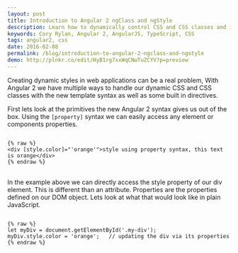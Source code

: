 ```yaml
---
layout: post
title: Introduction to Angular 2 ngClass and ngStyle
description: Learn how to dynamically control CSS and CSS classes and in Angular 2
keywords: Cory Rylan, Angular 2, AngularJS, TypeScript, CSS
tags: angular2, css
date: 2016-02-08
permalink: /blog/introduction-to-angular-2-ngclass-and-ngstyle
demo: http://plnkr.co/edit/HyB1rg7xxWqCNwTuZCYV?p=preview
---
```


Creating dynamic styles in web applications can be a real problem, With Angular 2 we have multiple ways to handle our dynamic CSS and CSS classes
with the new template syntax as well as some built in directives.

First lets look at the primitives the new Angular 2 syntax gives us out of the box. Using the `[property]` syntax we can easily access
any element or components properties. 


<pre class="language-markup">
<code>
{% raw %}
&lt;div [style.color]="'orange'"&gt;style using property syntax, this text is orange&lt;/div&gt;
{% endraw %}
</code>
</pre>

In the example above we can directly access the style property of our div element. This is different than an attribute. Properties 
are the properties defined on our DOM object. Lets look at what that would look like in plain JavaScript.

<pre class="language-javascript">
<code>
{% raw %}
let myDiv = document.getElementById('.my-div');
myDiv.style.color = 'orange';   // updating the div via its properties
{% endraw %}
</code>
</pre>

